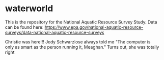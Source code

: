 # waterworld
This is the repository for the National Aquatic Resource Survey Study.
Data can be found here: https://www.epa.gov/national-aquatic-resource-surveys/data-national-aquatic-resource-surveys

Christie was here!!!
Jody Schwarzlose always told me "The computer is only as smart as the person running it, Meaghan." Turns out, she was totally right